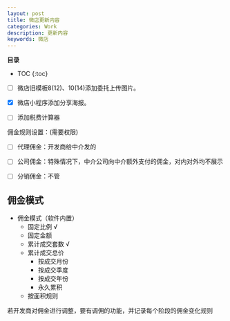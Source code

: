 ```yaml
---
layout: post
title: 微店更新内容
categories: Work
description: 更新内容
keywords: 微店
---
```

**目录**

* TOC
{:toc}
- [ ] 微店旧模板8(12)、10(14)添加委托上传图片。
- [x] 微店小程序添加分享海报。
- [ ] 添加税费计算器



 佣金规则设置：(需要权限)

- [ ] 代理佣金：开发商给中介发的
- [ ] 公司佣金：特殊情况下，中介公司向中介额外支付的佣金，对内对外均不展示
- [ ] 分销佣金：不管



## 佣金模式

* 佣金模式（软件内置）
  * 固定比例   √
  * 固定金额
  * 累计成交套数  √
  * 累计成交总价
    + 按成交月份
    + 按成交季度
    + 按成交年份
    + 永久累积
  * 按面积规则

​      若开发商对佣金进行调整，要有调佣的功能，并记录每个阶段的佣金变化规则